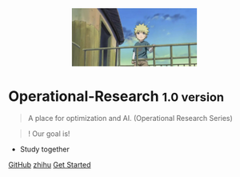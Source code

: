 <!-- _coverpage.md -->

<div align=center>
<img src="logo.jpg" width="250">
</div>
<!-- Background image -->

<!-- [logo](logo.jpg) -->

# Operational-Research <small>1.0 version</small>

> A place for optimization and AI. (Operational Research Series)

>! Our goal is!

- Study together

[GitHub]()
[zhihu](https://www.zhihu.com/people/ming-ren-19-34)
[Get Started](README.md)